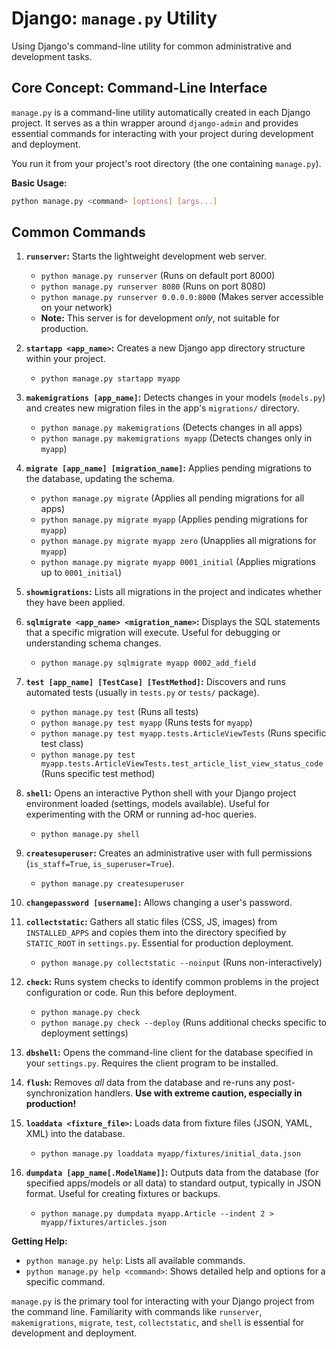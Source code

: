 # Django: `manage.py` Utility

Using Django's command-line utility for common administrative and development tasks.

## Core Concept: Command-Line Interface

`manage.py` is a command-line utility automatically created in each Django project. It serves as a thin wrapper around `django-admin` and provides essential commands for interacting with your project during development and deployment.

You run it from your project's root directory (the one containing `manage.py`).

**Basic Usage:**

```bash
python manage.py <command> [options] [args...]
```

## Common Commands

1.  **`runserver`:** Starts the lightweight development web server.
    *   `python manage.py runserver` (Runs on default port 8000)
    *   `python manage.py runserver 8080` (Runs on port 8080)
    *   `python manage.py runserver 0.0.0.0:8000` (Makes server accessible on your network)
    *   **Note:** This server is for development *only*, not suitable for production.

2.  **`startapp <app_name>`:** Creates a new Django app directory structure within your project.
    *   `python manage.py startapp myapp`

3.  **`makemigrations [app_name]`:** Detects changes in your models (`models.py`) and creates new migration files in the app's `migrations/` directory.
    *   `python manage.py makemigrations` (Detects changes in all apps)
    *   `python manage.py makemigrations myapp` (Detects changes only in `myapp`)

4.  **`migrate [app_name] [migration_name]`:** Applies pending migrations to the database, updating the schema.
    *   `python manage.py migrate` (Applies all pending migrations for all apps)
    *   `python manage.py migrate myapp` (Applies pending migrations for `myapp`)
    *   `python manage.py migrate myapp zero` (Unapplies all migrations for `myapp`)
    *   `python manage.py migrate myapp 0001_initial` (Applies migrations up to `0001_initial`)

5.  **`showmigrations`:** Lists all migrations in the project and indicates whether they have been applied.

6.  **`sqlmigrate <app_name> <migration_name>`:** Displays the SQL statements that a specific migration will execute. Useful for debugging or understanding schema changes.
    *   `python manage.py sqlmigrate myapp 0002_add_field`

7.  **`test [app_name] [TestCase] [TestMethod]`:** Discovers and runs automated tests (usually in `tests.py` or `tests/` package).
    *   `python manage.py test` (Runs all tests)
    *   `python manage.py test myapp` (Runs tests for `myapp`)
    *   `python manage.py test myapp.tests.ArticleViewTests` (Runs specific test class)
    *   `python manage.py test myapp.tests.ArticleViewTests.test_article_list_view_status_code` (Runs specific test method)

8.  **`shell`:** Opens an interactive Python shell with your Django project environment loaded (settings, models available). Useful for experimenting with the ORM or running ad-hoc queries.
    *   `python manage.py shell`

9.  **`createsuperuser`:** Creates an administrative user with full permissions (`is_staff=True`, `is_superuser=True`).
    *   `python manage.py createsuperuser`

10. **`changepassword [username]`:** Allows changing a user's password.

11. **`collectstatic`:** Gathers all static files (CSS, JS, images) from `INSTALLED_APPS` and copies them into the directory specified by `STATIC_ROOT` in `settings.py`. Essential for production deployment.
    *   `python manage.py collectstatic --noinput` (Runs non-interactively)

12. **`check`:** Runs system checks to identify common problems in the project configuration or code. Run this before deployment.
    *   `python manage.py check`
    *   `python manage.py check --deploy` (Runs additional checks specific to deployment settings)

13. **`dbshell`:** Opens the command-line client for the database specified in your `settings.py`. Requires the client program to be installed.

14. **`flush`:** Removes *all* data from the database and re-runs any post-synchronization handlers. **Use with extreme caution, especially in production!**

15. **`loaddata <fixture_file>`:** Loads data from fixture files (JSON, YAML, XML) into the database.
    *   `python manage.py loaddata myapp/fixtures/initial_data.json`

16. **`dumpdata [app_name[.ModelName]]`:** Outputs data from the database (for specified apps/models or all data) to standard output, typically in JSON format. Useful for creating fixtures or backups.
    *   `python manage.py dumpdata myapp.Article --indent 2 > myapp/fixtures/articles.json`

**Getting Help:**

*   `python manage.py help`: Lists all available commands.
*   `python manage.py help <command>`: Shows detailed help and options for a specific command.

`manage.py` is the primary tool for interacting with your Django project from the command line. Familiarity with commands like `runserver`, `makemigrations`, `migrate`, `test`, `collectstatic`, and `shell` is essential for development and deployment.